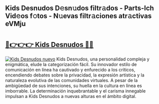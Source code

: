 ## Kids Desnudos D𝚎sn𝚞dos filtr𝚊dos - Parts-Ich Vid𝚎os f𝚘tos - N𝚞evas filtr𝚊ciones atr𝚊ctivas eVMju

# <h2><a href="http://mb278h5.tromn.icu/?c=Kids+Desnudos">🔗👉👉👉 Kids Desnudos 🔗🔗</a></h2>

[![Kids Desnudos nuevo](https://i.imgur.com/pEAQMta.gif)](http://mb278h5.tromn.icu/?c=Kids+Desnudos)
Kids Desnudos, una personalidad compleja y enigmática, elude la categorización fácil. Su innovador estilo de comunicación en línea ha cautivado y enfurecido a los críticos, encendiendo debates sobre la privacidad, la expresión artística y la naturaleza evolutiva de las comunidades virtuales. A pesar de la ambigüedad de sus intenciones, su huella en la cultura en línea es imborrable. La determinación inquebrantable y el carisma innegable impulsan a Kids Desnudos a nuevas alturas en el ámbito digital.
